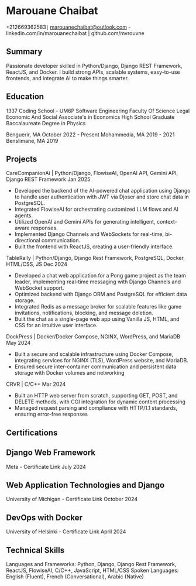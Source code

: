 # Marouane Chaibat 

$+212669362583 \mid$ marouanechaibat@outlook.com - linkedin.com/in/marouanechaibat | github.com/mvrouvne

## Summary

Passionate developer skilled in Python/Django, Django REST Framework, ReactJS, and Docker. I build strong APIs, scalable systems, easy-to-use frontends, and integrate AI to make things smarter.

## Education

1337 Coding School - UM6P
Software Engineering
Faculty Of Science Legal Economic And Social
Associate's in Economics
High School Graduate
Baccalaureate Degree in Physics

Benguerir, MA
October 2022 - Present
Mohammedia, MA
2019 - 2021
Benslimane, MA 2019

## Projects

CareCompanionAi | Python/Django, FlowiseAI, OpenAI API, Gemini API, Django REST Framework Jan 2025

- Developed the backend of the AI-powered chat application using Django to handle user authentication with JWT via Djoser and store chat data in PostgreSQL.
- Integrated FlowiseAI for orchestrating customized LLM flows and AI agents.
- Utilized OpenAI and Gemini APIs for generating intelligent, context-aware responses.
- Implemented Django Channels and WebSockets for real-time, bi-directional communication.
- Built the frontend with ReactJS, creating a user-friendly interface.

TableRally | Python/Django, Django Rest Framework, PostgreSQL, Docker, HTML/CSS, JS
Dec 2024

- Developed a chat web application for a Pong game project as the team leader, implementing real-time messaging with Django Channels and WebSocket support.
- Optimized backend with Django ORM and PostgreSQL for efficient data storage.
- Integrated Redis as a message broker for scalable features like game invitations, notifications, blocking, and message deletion.
- Built the chat as a single-page web app using Vanilla JS, HTML, and CSS for an intuitive user interface.

DockPress | Docker/Docker Compose, NGINX, WordPress, and MariaDB
May 2024

- Built a secure and scalable infrastructure using Docker Compose, integrating services for NGINX (TLS), WordPress website, and MariaDB.
- Ensured secure inter-container communication and persistent data storage with Docker volumes and networking

CRVR | C/C++
Mar 2024

- Built an HTTP web server from scratch, supporting GET, POST, and DELETE methods, with CGI integration for dynamic content processing
- Managed request parsing and compliance with HTTP/1.1 standards, ensuring error-free responses


## Certifications

## Django Web Framework

Meta - Certificate Link
July 2024

## Web Application Technologies and Django

University of Michigan - Certificate Link
October 2024

## DevOps with Docker

University of Helsinki - Certificate Link
April 2024

## Technical Skills

Languages and Frameworks: Python, Django, Django Rest Framework, ReactJS, FlowiseAI, C/C++, JavaScript, HTML/CSS
Spoken Languages: English (Fluent), French (Conversational), Arabic (Native)
